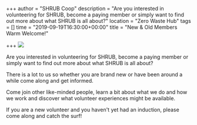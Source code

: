 +++
author = "SHRUB Coop"
description = "Are you interested in volunteering for SHRUB, become a paying member or simply want to find out more about what SHRUB is all about?"
location = "Zero Waste Hub"
tags = []
time = "2019-09-19T16:30:00+00:00"
title = "New & Old Members Warm Welcome!"

+++
![](https://res.cloudinary.com/shrub-co-op/image/upload/v1568672708/shrubcoop.org/media/69089116_3549079121784349_1585714982383779840_n_tvvjxw.jpg)

Are you interested in volunteering for SHRUB, become a paying member or simply want to find out more about what SHRUB is all about?

There is a lot to us so whether you are brand new or have been around a while come along and get informed.

Come join other like-minded people, learn a bit about what we do and how we work and discover what volunteer experiences might be available.

If you are a new volunteer and you haven't yet had an induction, please come along and catch the surf!